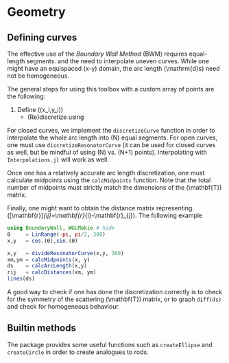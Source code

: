 # Geometry

## Defining curves

The effective use of the *Boundary Wall Method* (BWM) requires equal-length segments. 
and the need to interpolate uneven curves. While one might have an equispaced \(x-y\) domain, the arc length \(\mathrm{d}s\) need not be homogeneous.

The general steps for using this toolbox with a custom array of points are the following:
1. Define \((x_i,y_i)\)
    - (Re)discretize using 

For closed curves, we implement the `discretizeCurve` function in order to interpolate the whole arc length into \(N\) equal segments. For open curves, one must use `discretizeResonatorCurve` (it can be used for closed curves as well, but be mindful of using \(N\) vs. \(N+1\) points). Interpolating with `Interpolations.jl` will work as well.

Once one has a relatively accurate arc length discretization, one must calculate midpoints using the `calcMidpoints` function. Note that the total number of midpoints must strictly match the dimensions of the \(\mathbf{T}\) matrix.

Finally, one might want to obtain the distance matrix representing \([\mathbf{r}]_{ij}=\mathbf{r}_{i}-\mathbf{r}_{j}\). The following example 

```julia
using BoundaryWall, WGLMakie # hide
θ     = LinRange(-pi, pi/2, 300)
x,y   = cos.(θ),sin.(θ)

x,y   = divideResonatorCurve(x,y, 300)
xm,ym = calcMidpoints(x, y)
ds    = calcArcLength(x,y)
rij   = calcDistances(xm, ym)
lines(ds)
```



A good way to check if one has done the discretization correctly is to check for the symmetry of the scattering \(\mathbf{T}\) matrix, or to graph `diff(ds)` and check for homogeneous behaviour.

## Builtin methods

The package provides some useful functions such as `createEllipse` and `createCircle` in order to create analogues to rods.